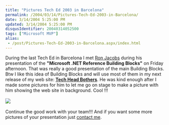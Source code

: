 ```yaml
---
title: "Pictures Tech Ed 2003 in Barcelona"
permalink: /2004/03/14/Pictures-Tech-Ed-2003-in-Barcelona/
date: 3/14/2004 5:25:00 PM
updated: 3/14/2004 5:25:00 PM
disqusIdentifier: 20040314052500
tags: ["Microsoft MVP"]
alias:
 - /post/Pictures-Tech-Ed-2003-in-Barcelona.aspx/index.html
---
```

During the last Tech Ed in Barcelona I met [Ron Jacobs](http://blogs.msdn.com/RJacobs "His Blog") during his presentation of the <b>"Microsoft .NET Reference Building Blocks"</b> on Friday afternoon. That was really a good presentation of the main Building Blocks. Btw I like this idea of Building Blocks and will use most of them in my next release of my web site: [<b>Tech Head Bothers</b>](http://www.techheadbrothers.com/ "Tech Head Brothers"). He was kind enough after I made some pictures for him to let me go on stage to make a picture with him showing the web site in background. Cool !!!<br><br>![](http://perso.wanadoo.fr/laurent.kempe/images/ronjacobs.jpg)<br><br>Continue the good work with your team!!! And if you want some more pictures of your presentation just [contact me](mailto:lkempe@netcourrier.com).
